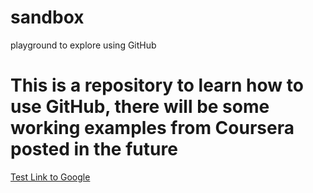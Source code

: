 # sandbox
playground to explore using GitHub


# This is a repository to learn how to use GitHub, there will be some working examples from Coursera posted in the future
<a href="http://www.google.com">Test Link to Google</a>
